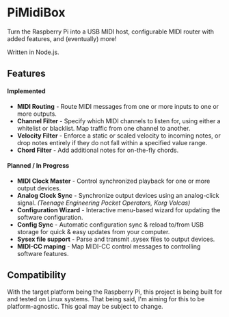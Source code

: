 # PiMidiBox
Turn the Raspberry Pi into a USB MIDI host, configurable MIDI router with added features, and (eventually) more!

Written in Node.js.

## Features
#### Implemented
* **MIDI Routing** - Route MIDI messages from one or more inputs to one or more outputs.
* **Channel Filter** - Specify which MIDI channels to listen for, using either a whitelist or blacklist. Map traffic from one channel to another.
* **Velocity Filter** - Enforce a static or scaled velocity to incoming notes, or drop notes entirely if they do not fall within a specified value range.
* **Chord Filter** - Add additional notes for on-the-fly chords.
#### Planned / In Progress
* **MIDI Clock Master** - Control synchronized playback for one or more output devices.
* **Analog Clock Sync** - Synchronize output devices using an analog-click signal. *(Teenage Engineering Pocket Operators, Korg Volcas)*
* **Configuration Wizard** - Interactive menu-based wizard for updating the software configuration.
* **Config Sync** - Automatic configuration sync & reload to/from USB storage for quick & easy updates from your computer.
* **Sysex file support** - Parse and transmit .sysex files to output devices.
* **MIDI-CC maping** - Map MIDI-CC control messages to controlling software features.

## Compatibility
With the target platform being the Raspberry Pi, this project is being built for and tested on Linux systems.
That being said, I'm aiming for this to be platform-agnostic. This goal may be subject to change.